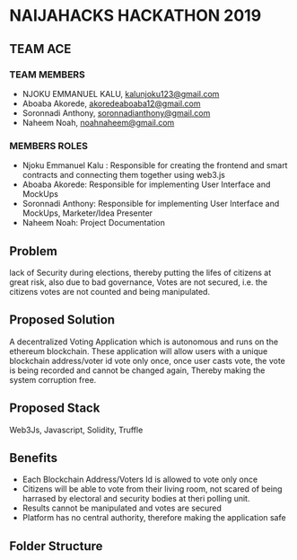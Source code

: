 # NAIJAHACKS HACKATHON 2019

## TEAM ACE

### TEAM MEMBERS

- NJOKU EMMANUEL KALU, kalunjoku123@gmail.com
- Aboaba Akorede, akoredeaboaba12@gmail.com
- Soronnadi Anthony, soronnadianthony@gmail.com 
- Naheem Noah, noahnaheem@gmail.com

### MEMBERS ROLES
- Njoku Emmanuel Kalu : Responsible for creating the frontend and smart contracts and connecting them together using web3.js
- Aboaba Akorede: Responsible for implementing User Interface and MockUps
- Soronnadi Anthony: Responsible for implementing User Interface and MockUps, Marketer/Idea Presenter
- Naheem Noah: Project Documentation

## Problem

lack of Security during elections, thereby putting the lifes of citizens at great risk, also due to bad governance, Votes are not secured, i.e. the citizens votes are not counted and being manipulated.

## Proposed Solution

A decentralized Voting Application which is autonomous and runs on the ethereum blockchain. These application will allow users with a unique blockchain address/voter id vote only once, once user casts vote, the vote is being recorded and cannot be changed again, Thereby making the system corruption free. 

## Proposed Stack

Web3Js, Javascript, Solidity, Truffle

## Benefits

- Each Blockchain Address/Voters Id is allowed to vote only once
- Citizens will be able to vote from their living room, not scared of being harrased by electoral and security bodies at theri polling unit.
- Results cannot be manipulated and votes are secured
- Platform has no central authority, therefore making the application safe

## Folder Structure
